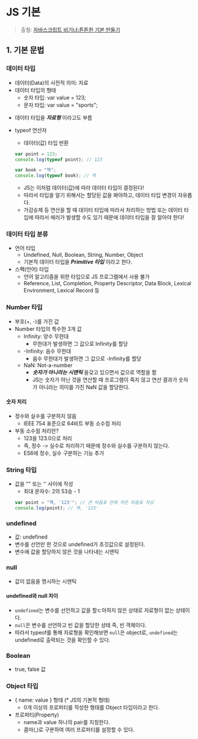 # JS 기본

> 출철: [자바스크립트 비기너:튼튼한 기본 만들기](https://www.inflearn.com/course/%EC%9E%90%EB%B0%94%EC%8A%A4%ED%81%AC%EB%A6%BD%ED%8A%B8-%EB%B9%84%EA%B8%B0%EB%84%88)

## 1. 기본 문법

### 데이터 타입

- 데이터(Data)의 사전적 의미: 자료
- 데이터 타입의 형태
  - 숫자 타입: var value = 123;
  - 문자 타입: var value = "sports";

* 데이터 타입을 **_자료형_** 이라고도 부름

- typeof 연산자

  - 데이터(값) 타입 반환

  ```javascript
  var point = 123;
  console.log(typeof point); // 123

  var book = "책";
  console.log(typeof book); // 책
  ```

  - JS는 이처럼 데이터(값)에 따라 데이터 타입이 결정된다!
  - 따라서 타입을 알기 위해서는 할당된 값을 봐야하고, 데이터 타입 변경이 자유롭다.
  - 가감승제 등 연산을 할 때 데이터 타입에 따라서 처리하는 방법 또는 데이터 타입에 따라서 에러가 발생할 수도 있기 때문에 데이터 타입을 잘 알아야 한다!

### 데이터 타입 분류

- 언어 타입
  - Undefined, Null, Boolean, String, Number, Object
  * 기본적 데이터 타입을 **_Primitive 타입_** 이라고 한다.
- 스펙(언어) 타입
  - 언어 알고리즘을 위한 타입으로 JS 프로그램에서 사용 불가
  - Reference, List, Completion, Property Descriptor, Data Block, Lexical Environment, Lexical Record 등

### Number 타입

- 부호(+, -)를 가진 값
- Number 타입의 특수한 3개 값
  - Infinity: 양수 무한대
    - 무한대가 발생하면 그 값으로 Infinity를 할당
  - -Infinity: 음수 무한대
    - 음수 무한대가 발생하면 그 값으로 -Infinity를 할당
  - NaN: Not-a-number
    - **_숫자가 아니라는 시맨틱_** 을갖고 있으면서 값으로 역할을 함
    - JS는 숫자가 아닌 것을 연산할 때 프로그램이 죽지 않고 연산 결과가 숫자가 아니라는 의미를 가진 NaN 값을 할당한다.

#### 숫자 처리

- 정수와 실수를 구분하지 않음
  - IEEE 754 표준으로 64비트 부동 소수점 처리
- 부동 소수점 처리란?
  - 123을 123.0으로 처리
  - 즉, 정수 -> 실수로 처리하기 때문에 정수와 실수를 구분하지 않는다.
  - ES6에 정수, 실수 구분하는 기능 추가

### String 타입

- 값을 "" 또는 '' 사이에 작성
  - 최대 문자수: 2의 53승 - 1
  ```javascript
  var point = "책, '123'"; // 큰 따옴표 안에 작은 따옴표 작성
  console.log(point); // 책, '123'
  ```

### undefined

- 값: undefined
- 변수를 선언만 한 것으로 undefined가 초깃값으로 설정된다.
- 변수에 값을 할당하지 않은 것을 나타내는 시맨틱

### null

- 값이 없음을 명시하는 시맨틱

#### undefined와 null 차이

- `undefined`는 변수를 선언하고 값을 할ㄷ아하지 않은 상태로 자료형이 없는 상태이다.
- `null`은 변수를 선언하고 빈 값을 할당한 상태 즉, 빈 객체이다.
- 따라서 typeof를 통해 자료형을 확인해보면 `null`은 object로, `undefined`는 undefined로 출력되는 것을 확인할 수 있다.

### Boolean

- true, false 값

### Object 타입

- { name: value } 형태 (\* JS의 기본적 형태)
  - 0개 이상의 프로퍼티를 작성한 형태를 Object 타입이라고 한다.
- 프로퍼티(Property)
  - name과 value 하나의 pair를 지칭한다.
  - 콤마(,)로 구분하여 여러 프로퍼티를 설정할 수 있다.
